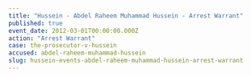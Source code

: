 ```yaml
---
title: "Hussein - Abdel Raheem Muhammad Hussein - Arrest Warrant"
published: true
event_date: 2012-03-01T00:00:00.000Z
action: "Arrest Warrant"
case: the-prosecutor-v-hussein
accused: abdel-raheem-muhammad-hussein
slug: hussein-events-abdel-raheem-muhammad-hussein-arrest-warrant
---
```

